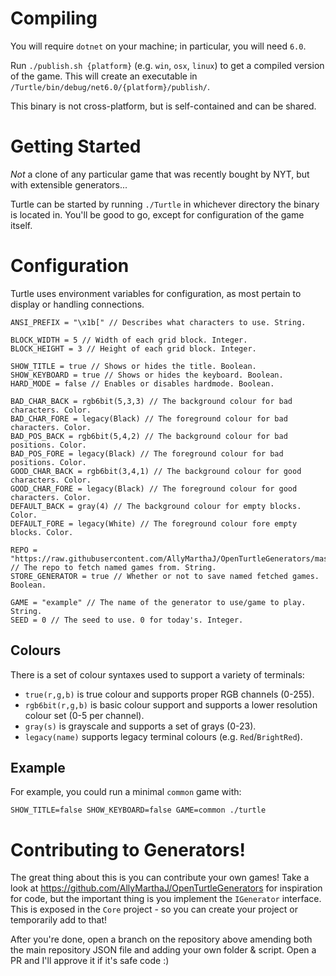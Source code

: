 # Compiling
You will require `dotnet` on your machine; in particular, you will need `6.0`.

Run `./publish.sh {platform}` (e.g. `win`, `osx`, `linux`) to get a compiled version of the game. This will create an executable in `/Turtle/bin/debug/net6.0/{platform}/publish/`.

This binary is not cross-platform, but is self-contained and can be shared.

# Getting Started
*Not* a clone of any particular game that was recently bought by NYT, but with extensible generators...

Turtle can be started by running `./Turtle` in whichever directory the binary is located in. You'll be good to go, except for configuration of the game itself.

# Configuration
Turtle uses environment variables for configuration, as most pertain to display or handling connections.
```
ANSI_PREFIX = "\x1b[" // Describes what characters to use. String.

BLOCK_WIDTH = 5 // Width of each grid block. Integer.
BLOCK_HEIGHT = 3 // Height of each grid block. Integer.

SHOW_TITLE = true // Shows or hides the title. Boolean.
SHOW_KEYBOARD = true // Shows or hides the keyboard. Boolean.
HARD_MODE = false // Enables or disables hardmode. Boolean.

BAD_CHAR_BACK = rgb6bit(5,3,3) // The background colour for bad characters. Color.
BAD_CHAR_FORE = legacy(Black) // The foreground colour for bad characters. Color.
BAD_POS_BACK = rgb6bit(5,4,2) // The background colour for bad positions. Color.
BAD_POS_FORE = legacy(Black) // The foreground colour for bad positions. Color.
GOOD_CHAR_BACK = rgb6bit(3,4,1) // The background colour for good characters. Color.
GOOD_CHAR_FORE = legacy(Black) // The foreground colour for good characters. Color.
DEFAULT_BACK = gray(4) // The background colour for empty blocks. Color.
DEFAULT_FORE = legacy(White) // The foreground colour fore empty blocks. Color.

REPO = "https://raw.githubusercontent.com/AllyMarthaJ/OpenTurtleGenerators/master/generators.json" // The repo to fetch named games from. String.
STORE_GENERATOR = true // Whether or not to save named fetched games. Boolean.

GAME = "example" // The name of the generator to use/game to play. String.
SEED = 0 // The seed to use. 0 for today's. Integer.
```

## Colours
There is a set of colour syntaxes used to support a variety of terminals:
- `true(r,g,b)` is true colour and supports proper RGB channels (0-255).
- `rgb6bit(r,g,b)` is basic colour support and supports a lower resolution colour set (0-5 per channel).
- `gray(s)` is grayscale and supports a set of grays (0-23).
- `legacy(name)` supports legacy terminal colours (e.g. `Red`/`BrightRed`).

## Example
For example, you could run a minimal `common` game with:
```
SHOW_TITLE=false SHOW_KEYBOARD=false GAME=common ./turtle
```

# Contributing to Generators!
The great thing about this is you can contribute your own games! Take a look at https://github.com/AllyMarthaJ/OpenTurtleGenerators for inspiration for code, but the important thing is you implement the `IGenerator` interface. This is exposed in the `Core` project - so you can create your project or temporarily add to that!

After you're done, open a branch on the repository above amending both the main repository JSON file and adding your own folder & script. Open a PR and I'll approve it if it's safe code :)
